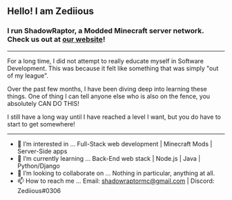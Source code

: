 ## Hello! I am Zediious

### I run ShadowRaptor, a Modded Minecraft server network. Check us out at [our website](https://www.shadowraptornetwork.com/)!

<hr>

For a long time, I did not attempt to really educate myself in Software Development. This was because it felt like something that was simply "out of my league".

Over the past few months, I have been diving deep into learning these things. One of thing I can tell anyone else who is also on the fence, you absolutely CAN DO THIS!

I still have a long way until I have reached a level I want, but you do have to start to get somewhere!

<hr>

- 👀 I’m interested in ... Full-Stack web development | Minecraft Mods | Server-Side apps
- 🌱 I’m currently learning ... Back-End web stack | Node.js | Java | Python/Django
- 💞️ I’m looking to collaborate on ... Nothing in particular, anything at all.
- 📫 How to reach me ... Email: shadowraptormc@gmail.com | Discord: Zediious#0306
